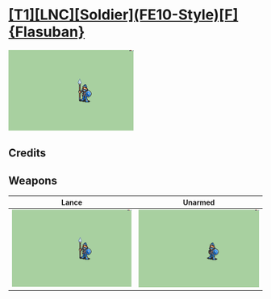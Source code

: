 # [\[T1\]\[LNC\]\[Soldier\]\(FE10-Style\)\[F\]{Flasuban}](./%5BT1%5D%5BLNC%5D%5BSoldier%5D(FE10-Style)%5BF%5D%7BFlasuban%7D)

<img src="./2.%20Lance/Lance_000.png" alt="[T1][LNC][Soldier](FE10-Style)[F]{Flasuban} standing" />

## Credits



## Weapons


|Lance |Unarmed |
|  :---: | :---: |
| <img alt="Lance animation" src="./2.%20Lance/Lance.gif" /> | <img alt="Unarmed animation" src="./8.%20Unarmed/Unarmed.gif" /> |

